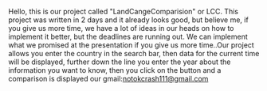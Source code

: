 Hello, this is our project called "LandCangeComparision" or LCC. This project was written in 2 days and it already looks good, but believe me, if you give us more time, we have a lot of ideas in our heads on how to implement it better, but the deadlines are running out. We can implement what we promised at the presentation if you give us more time..Our project allows you enter the country in the search bar, then data for the current time will be displayed, further down the line you enter the year about the information you want to know, then you click on the button and a comparison is displayed our gmail:notokcrash111@gmail.com
